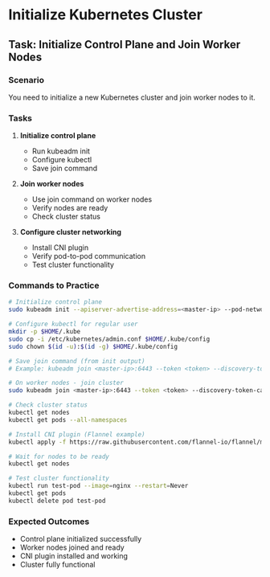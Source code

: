 # Initialize Kubernetes Cluster

## Task: Initialize Control Plane and Join Worker Nodes

### Scenario
You need to initialize a new Kubernetes cluster and join worker nodes to it.

### Tasks
1. **Initialize control plane**
   - Run kubeadm init
   - Configure kubectl
   - Save join command

2. **Join worker nodes**
   - Use join command on worker nodes
   - Verify nodes are ready
   - Check cluster status

3. **Configure cluster networking**
   - Install CNI plugin
   - Verify pod-to-pod communication
   - Test cluster functionality

### Commands to Practice
```bash
# Initialize control plane
sudo kubeadm init --apiserver-advertise-address=<master-ip> --pod-network-cidr=10.244.0.0/16

# Configure kubectl for regular user
mkdir -p $HOME/.kube
sudo cp -i /etc/kubernetes/admin.conf $HOME/.kube/config
sudo chown $(id -u):$(id -g) $HOME/.kube/config

# Save join command (from init output)
# Example: kubeadm join <master-ip>:6443 --token <token> --discovery-token-ca-cert-hash sha256:<hash>

# On worker nodes - join cluster
sudo kubeadm join <master-ip>:6443 --token <token> --discovery-token-ca-cert-hash sha256:<hash>

# Check cluster status
kubectl get nodes
kubectl get pods --all-namespaces

# Install CNI plugin (Flannel example)
kubectl apply -f https://raw.githubusercontent.com/flannel-io/flannel/master/Documentation/kube-flannel.yml

# Wait for nodes to be ready
kubectl get nodes

# Test cluster functionality
kubectl run test-pod --image=nginx --restart=Never
kubectl get pods
kubectl delete pod test-pod
```

### Expected Outcomes
- Control plane initialized successfully
- Worker nodes joined and ready
- CNI plugin installed and working
- Cluster fully functional
